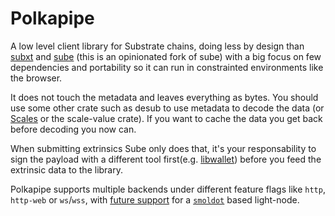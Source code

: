 # Polkapipe

A low level client library for Substrate chains, doing less by design than [subxt](https://github.com/paritytech/substrate-subxt) and [sube](https://github.com/virto-network/sube) (this is an opinionated fork of sube) with a big focus on few dependencies and portability so it can run in constrainted environments like the browser.

It does not touch the metadata and leaves everything as bytes. You should use some other crate such as desub to use metadata to decode the data (or [Scales](https://github.com/virto-network/scales) or the scale-value crate). If you want to cache the data you get back before decoding you now can.

When submitting extrinsics Sube only does that, it's your responsability to sign the payload with a different tool first(e.g. [libwallet](https://github.com/valibre-org/libwallet)) before you feed the extrinsic data to the library.

Polkapipe supports multiple backends under different feature flags like `http`, `http-web` or `ws`/`wss`, with [future support](https://github.com/virto-network/sube/milestone/3) for a [`smoldot`](https://github.com/paritytech/smoldot) based light-node.  
